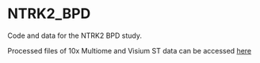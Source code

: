 # NTRK2_BPD

Code and data for the NTRK2 BPD study.

Processed files of 10x Multiome and Visium ST data can be accessed [here](https://drive.google.com/drive/folders/1TrciN0zrj0RC0L_Lq-23xMLpTMFuOvKd?usp=sharing)
